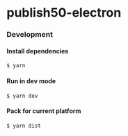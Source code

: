 # publish50-electron

### Development


#### Install dependencies

```
$ yarn
```

#### Run in dev mode

```
$ yarn dev
```

#### Pack for current platform
```
$ yarn dist
```

